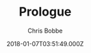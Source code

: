 ---
title: Prologue
github: https://github.com/chrisbobbe/jekyll-theme-prologue
demo: https://chrisbobbe.github.io/jekyll-theme-prologue/
author: Chris Bobbe
ssg:
  - Jekyll
cms:
  - Markdown
date: 2018-01-07T03:51:49.000Z
description: A Jekyll version of the 'Prologue' theme by HTML5 UP
draft: true
publish_date: '2018-01-07T03:51:49Z'
update_date: '2021-02-15T16:12:05Z'
github_star: 392
github_fork: 922
---
